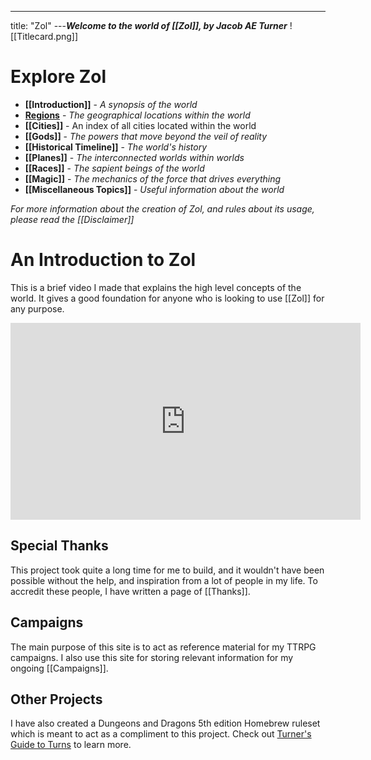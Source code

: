 ---
title: "Zol"
---***Welcome to the world of [[Zol]], by Jacob AE Turner***
![[Titlecard.png]] 

# Explore Zol
- **[[Introduction]]** - *A synopsis of the world*
- **[Regions](The%20Three%20Corners%20of%20Civilization.md)** - *The geographical locations within the world*
- **[[Cities]]** - An index of all cities located within the world
- **[[Gods]]** - *The powers that move beyond the veil of reality*
- **[[Historical Timeline]]** - *The world's history*
- **[[Planes]]** - *The interconnected worlds within worlds*
- **[[Races]]** - *The sapient beings of the world*
- **[[Magic]]** - *The mechanics of the force that drives everything*
- **[[Miscellaneous Topics]]** - *Useful information about the world* 

*For more information about the creation of Zol, and rules about its usage, please read the [[Disclaimer]]*

# An Introduction to Zol
This is a brief video I made that explains the high level concepts of the world. It gives a good foundation for anyone who is looking to use [[Zol]] for any purpose.

<iframe width="560" height="315" src="https://www.youtube.com/embed/XcARVHYHwho" title="YouTube video player" frameborder="0" allow="accelerometer; autoplay; clipboard-write; encrypted-media; gyroscope; picture-in-picture; web-share" allowfullscreen></iframe>

## Special Thanks
This project took quite a long time for me to build, and it wouldn't have been possible without the help, and inspiration from a lot of people in my life. To accredit these people, I have written a page of [[Thanks]].

## Campaigns
The main purpose of this site is to act as reference material for my TTRPG campaigns. I also use this site for storing relevant information for my ongoing [[Campaigns]].

## Other Projects
I have also created a Dungeons and Dragons 5th edition Homebrew ruleset which is meant to act as a compliment to this project. Check out [Turner's Guide to Turns](https://homebrewery.naturalcrit.com/share/Xao0zcbypZQV) to learn more.